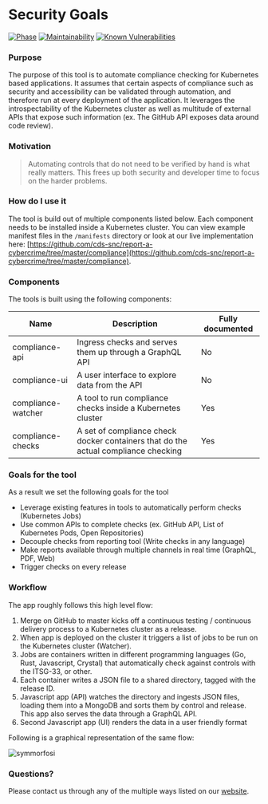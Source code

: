 # Security Goals

[![Phase](https://img.shields.io/badge/Phase-Alpha-f90277.svg)](https://digital.canada.ca/products/) [![Maintainability](https://api.codeclimate.com/v1/badges/0a8dd4439e6d75dfb403/maintainability)](https://codeclimate.com/github/cds-snc/symmorfosi/maintainability)
[![Known Vulnerabilities](https://snyk.io/test/github/cds-snc/symmorfosi/badge.svg)](https://snyk.io/test/github/cds-snc/symmorfosi)

### Purpose

The purpose of this tool is to automate compliance checking for Kubernetes based applications. It assumes that certain aspects of compliance such as security and accessibility can be validated through automation, and therefore run at every deployment of the application. It leverages the introspectability of the Kubernetes cluster as well as multitude of external APIs that expose such information (ex. The GitHub API exposes data around code review).

### Motivation

> Automating controls that do not need to be verified by hand is what really matters.
> This frees up both security and developer time to focus on the harder problems.

### How do I use it

The tool is build out of multiple components listed below. Each component needs to be installed inside a Kubernetes cluster. You can view example manifest files in the `/manifests` directory or look at our live implementation here: [https://github.com/cds-snc/report-a-cybercrime/tree/master/compliance](https://github.com/cds-snc/report-a-cybercrime/tree/master/compliance).

### Components

The tools is built using the following components:

| Name               | Description                                                                        | Fully documented |
| ------------------ | ---------------------------------------------------------------------------------- | ---------------- |
| compliance-api     | Ingress checks and serves them up through a GraphQL API                            | No               |
| compliance-ui      | A user interface to explore data from the API                                      | No               |
| compliance-watcher | A tool to run compliance checks inside a Kubernetes cluster                        | Yes              |
| compliance-checks  | A set of compliance check docker containers that do the actual compliance checking | Yes              |

### Goals for the tool

As a result we set the following goals for the tool

- Leverage existing features in tools to automatically perform checks (Kubernetes Jobs)
- Use common APIs to complete checks (ex. GitHub API, List of Kubernetes Pods, Open Repositories)
- Decouple checks from reporting tool (Write checks in any language)
- Make reports available through multiple channels in real time (GraphQL, PDF, Web)
- Trigger checks on every release

### Workflow

The app roughly follows this high level flow:

1. Merge on GitHub to master kicks off a continuous testing / continuous delivery process to a Kubernetes cluster as a release.
2. When app is deployed on the cluster it triggers a list of jobs to be run on the Kubernetes cluster (Watcher).
3. Jobs are containers written in different programming languages (Go, Rust, Javascript, Crystal) that automatically check against controls with the ITSG-33, or other.
4. Each container writes a JSON file to a shared directory, tagged with the release ID.
5. Javascript app (API) watches the directory and ingests JSON files, loading them into a MongoDB and sorts them by control and release. This app also serves the data through a GraphQL API.
6. Second Javascript app (UI) renders the data in a user friendly format

Following is a graphical representation of the same flow:

![symmorfosi](https://user-images.githubusercontent.com/867334/54229980-d4c94e80-44db-11e9-9db3-3311887186a2.png)

### Questions?

Please contact us through any of the multiple ways listed on our [website](https://digital.canada.ca/).
